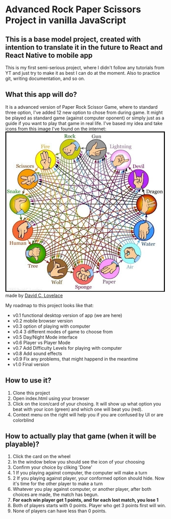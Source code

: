 # Advanced Rock Paper Scissors Project in vanilla JavaScript

## This is a base model project, created with intention to translate it in the future to React and React Native to mobile app

This is my first semi-serious project, where I didn't follow any tutorials from YT and just try to make it as best I can do at the moment.
Also to practice git, writing documentation, and so on.

## What this app will do?

It is a advanced version of Paper Rock Scissor Game, where to standard three option, I've added 12 new option to chose from during game. It might be played as standard game (against computer oponent) or simply just as a guide if you want to play that game in real life.
I've based my idea and take icons from this image I've found on the internet:
<img src='images/8496.jpg' height='500px' width='500px'>
made by <a href='https://twitter.com/hamsterdunce' target='_blank'>David C. Lovelace</a>

My roadmap to this project looks like that:

- v0.1 functional desktop version of app (we are here)
- v0.2 mobile browser version
- v0.3 option of playing with computer
- v0.4 3 different modes of game to choose from
- v0.5 Day/Night Mode interface
- v0.6 Player vs Player Mode
- v0.7 Add Difficulty Levels for playing with computer
- v0.8 Add sound effects
- v0.9 Fix any problems, that might happend in the meantime
- v1.0 Final version

## How to use it?

1. Clone this project
2. Open index.html using your browser
3. Click on the icon/card of your chosing. It will show up what option you beat with your icon (green) and which one will beat you (red).
4. Context menu on the right will help you if you are confused by UI or are colorblind

## How to actually play that game (when it will be playable)?

1. Click the card on the wheel
2. In the window below you should see the icon of your choosing
3. Confirm your choice by cliking 'Done'
4. 1 If you playing against computer, the computer will make a turn
5. 2 If you playing against player, your conformed option should hide. Now it's time for the other player to make a turn
6. Whatever you play against computer, or another player, after both choices are made, the match has begun.
7. <b>For each win player get 1 points, and for each lost match, you lose 1</b>
8. Both of players starts with 0 points. Player who get 3 points first will win.
9. None of players can have less than 0 points.
